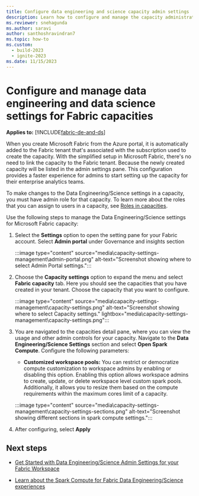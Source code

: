 ```yaml
---
title: Configure data engineering and science capacity admin settings
description: Learn how to configure and manage the capacity administration settings for data engineering and science experiences.
ms.reviewer: snehagunda
ms.author: saravi
author: santhoshravindran7
ms.topic: how-to
ms.custom:
  - build-2023
  - ignite-2023
ms.date: 11/15/2023
---
```


# Configure and manage data engineering and data science settings for Fabric capacities

**Applies to:** [!INCLUDE[fabric-de-and-ds](includes/fabric-de-ds.md)]

When you create Microsoft Fabric from the Azure portal, it is automatically added to the Fabric tenant that's associated with the subscription used to create the capacity. With the simplified setup in Microsoft Fabric, there's no need to link the capacity to the Fabric tenant. Because the newly created capacity will be listed in the admin settings pane. This configuration provides a faster experience for admins to start setting up the capacity for their enterprise analytics teams.

To make changes to the Data Engineering/Science settings in a capacity, you must have admin role for that capacity. To learn more about the roles that you can assign to users in a capacity, see [Roles in capacities](../admin/roles.md).

Use the following steps to manage the Data Engineering/Science settings for Microsoft Fabric capacity:

1. Select the **Settings** option to open the setting pane for your Fabric account. Select **Admin portal** under Governance and insights section

   :::image type="content" source="media\capacity-settings-management\admin-portal.png" alt-text="Screenshot showing where to select Admin Portal settings.":::

1. Choose the **Capacity settings** option to expand the menu and select **Fabric capacity** tab. Here you should see the capacities that you have created in your tenant. Choose the capacity that you want to configure.

   :::image type="content" source="media\capacity-settings-management\capacity-settings.png" alt-text="Screenshot showing where to select Capacity settings." lightbox="media\capacity-settings-management\capacity-settings.png":::

1. You are navigated to the capacities detail pane, where you can view the usage and other admin controls for your capacity. Navigate to the **Data Engineering/Science Settings** section and select **Open Spark Compute**. Configure the following parameters:

   * **Customized workspace pools:** You can restrict or democratize compute customization to workspace admins by enabling or disabling this option. Enabling this option allows workspace admins to create, update, or delete workspace level custom spark pools. Additionally, it allows you to resize them based on the compute requirements within the maximum cores limit of a capacity.

   :::image type="content" source="media\capacity-settings-management\capacity-settings-sections.png" alt-text="Screenshot showing different sections in spark compute settings.":::

1. After configuring, select **Apply**

## Next steps

* [Get Started with Data Engineering/Science Admin Settings for your Fabric Workspace](workspace-admin-settings.md)

* [Learn about the Spark Compute for Fabric Data Engineering/Science experiences](spark-compute.md)
